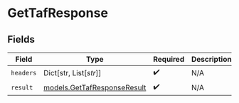 # GetTafResponse


## Fields

| Field                                                            | Type                                                             | Required                                                         | Description                                                      |
| ---------------------------------------------------------------- | ---------------------------------------------------------------- | ---------------------------------------------------------------- | ---------------------------------------------------------------- |
| `headers`                                                        | Dict[str, List[*str*]]                                           | :heavy_check_mark:                                               | N/A                                                              |
| `result`                                                         | [models.GetTafResponseResult](../models/gettafresponseresult.md) | :heavy_check_mark:                                               | N/A                                                              |